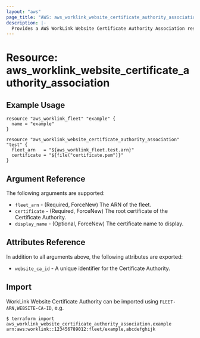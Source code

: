 ```yaml
---
layout: "aws"
page_title: "AWS: aws_worklink_website_certificate_authority_association"
description: |-
  Provides a AWS WorkLink Website Certificate Authority Association resource.
---
```


# Resource: aws_worklink_website_certificate_authority_association

## Example Usage

```hcl
resource "aws_worklink_fleet" "example" {
  name = "example"
}

resource "aws_worklink_website_certificate_authority_association" "test" {
  fleet_arn   = "${aws_worklink_fleet.test.arn}"
  certificate = "${file("certificate.pem")}"
}
```

## Argument Reference

The following arguments are supported:

* `fleet_arn` - (Required, ForceNew) The ARN of the fleet.
* `certificate` - (Required, ForceNew) The root certificate of the Certificate Authority.
* `display_name` - (Optional, ForceNew) The certificate name to display.

## Attributes Reference

In addition to all arguments above, the following attributes are exported:

* `website_ca_id` - A unique identifier for the Certificate Authority.


## Import

WorkLink Website Certificate Authority can be imported using `FLEET-ARN,WEBSITE-CA-ID`, e.g.

```
$ terraform import aws_worklink_website_certificate_authority_association.example arn:aws:worklink::123456789012:fleet/example,abcdefghijk
```
